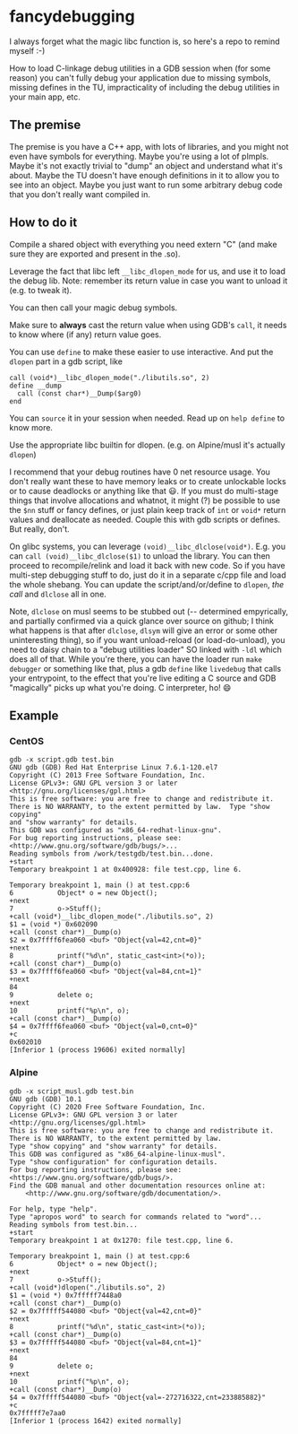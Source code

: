 # fancydebugging

I always forget what the magic libc function is, so here's a repo to remind myself :-)

How to load C-linkage debug utilities in a GDB session when (for some reason) you can't fully debug your application due to missing symbols, missing defines in the TU, impracticality of including the debug utilities in your main app, etc.

## The premise

The premise is you have a C++ app, with lots of libraries, and you might not even have symbols for everything. Maybe you're using a lot of pImpls. Maybe it's not exactly trivial to "dump" an object and understand what it's about. Maybe the TU doesn't have enough definitions in it to allow you to see into an object. Maybe you just want to run some arbitrary debug code that you don't really want compiled in.

## How to do it

Compile a shared object with everything you need extern "C" (and make sure they are exported and present in the .so).

Leverage the fact that libc left `__libc_dlopen_mode` for us, and use it to load the debug lib. Note: remember its return value in case you want to unload it (e.g. to tweak it).

You can then call your magic debug symbols.

Make sure to **always** cast the return value when using GDB's `call`, it needs to know where (if any) return value goes.

You can use `define` to make these easier to use interactive. And put the `dlopen` part in a gdb script, like

```gdb
call (void*)__libc_dlopen_mode("./libutils.so", 2)
define __dump
  call (const char*)__Dump($arg0)
end
```

You can `source` it in your session when needed. Read up on `help define` to know more.

Use the appropriate libc builtin for dlopen. (e.g. on Alpine/musl it's actually `dlopen`)

I recommend that your debug routines have 0 net resource usage. You don't really want these to have memory leaks or to create unlockable locks or to cause deadlocks or anything like that 😃. If you must do multi-stage things that involve allocations and whatnot, it might (?) be possible to use the `$nn` stuff or fancy defines, or just plain keep track of `int` or `void*` return values and deallocate as needed. Couple this with gdb scripts or defines. But really, don't.

On glibc systems, you can leverage `(void)__libc_dlclose(void*)`. E.g. you can `call (void)__libc_dlclose($1)` to unload the library. You can then proceed to recompile/relink and load it back with new code. So if you have multi-step debugging stuff to do, just do it in a separate c/cpp file and load the whole shebang. You can update the script/and/or/define to `dlopen`, *the call* and `dlclose` all in one.

Note, `dlclose` on musl seems to be stubbed out (-- determined empyrically, and partially confirmed via a quick glance over source on github; I think what happens is that after `dlclose`, `dlsym` will give an error or some other uninteresting thing), so if you want unload-reload (or load-do-unload), you need to daisy chain to a "debug utilities loader" SO linked with `-ldl` which does all of that. While you're there, you can have the loader run `make debugger` or something like that, plus a gdb `define` like `livedebug` that calls your entrypoint, to the effect that you're live editing a C source and GDB "magically" picks up what you're doing. C interpreter, ho! 😄

## Example

### CentOS

```gdb
gdb -x script.gdb test.bin
GNU gdb (GDB) Red Hat Enterprise Linux 7.6.1-120.el7
Copyright (C) 2013 Free Software Foundation, Inc.
License GPLv3+: GNU GPL version 3 or later <http://gnu.org/licenses/gpl.html>
This is free software: you are free to change and redistribute it.
There is NO WARRANTY, to the extent permitted by law.  Type "show copying"
and "show warranty" for details.
This GDB was configured as "x86_64-redhat-linux-gnu".
For bug reporting instructions, please see:
<http://www.gnu.org/software/gdb/bugs/>...
Reading symbols from /work/testgdb/test.bin...done.
+start
Temporary breakpoint 1 at 0x400928: file test.cpp, line 6.

Temporary breakpoint 1, main () at test.cpp:6
6           Object* o = new Object();
+next
7           o->Stuff();
+call (void*)__libc_dlopen_mode("./libutils.so", 2)
$1 = (void *) 0x602090
+call (const char*)__Dump(o)
$2 = 0x7ffff6fea060 <buf> "Object{val=42,cnt=0}"
+next
8           printf("%d\n", static_cast<int>(*o));
+call (const char*)__Dump(o)
$3 = 0x7ffff6fea060 <buf> "Object{val=84,cnt=1}"
+next
84
9           delete o;
+next
10          printf("%p\n", o);
+call (const char*)__Dump(o)
$4 = 0x7ffff6fea060 <buf> "Object{val=0,cnt=0}"
+c
0x602010
[Inferior 1 (process 19606) exited normally]
```

### Alpine

```gdb
gdb -x script_musl.gdb test.bin
GNU gdb (GDB) 10.1
Copyright (C) 2020 Free Software Foundation, Inc.
License GPLv3+: GNU GPL version 3 or later <http://gnu.org/licenses/gpl.html>
This is free software: you are free to change and redistribute it.
There is NO WARRANTY, to the extent permitted by law.
Type "show copying" and "show warranty" for details.
This GDB was configured as "x86_64-alpine-linux-musl".
Type "show configuration" for configuration details.
For bug reporting instructions, please see:
<https://www.gnu.org/software/gdb/bugs/>.
Find the GDB manual and other documentation resources online at:
    <http://www.gnu.org/software/gdb/documentation/>.

For help, type "help".
Type "apropos word" to search for commands related to "word"...
Reading symbols from test.bin...
+start
Temporary breakpoint 1 at 0x1270: file test.cpp, line 6.

Temporary breakpoint 1, main () at test.cpp:6
6           Object* o = new Object();
+next
7           o->Stuff();
+call (void*)dlopen("./libutils.so", 2)
$1 = (void *) 0x7fffff7448a0
+call (const char*)__Dump(o)
$2 = 0x7fffff544080 <buf> "Object{val=42,cnt=0}"
+next
8           printf("%d\n", static_cast<int>(*o));
+call (const char*)__Dump(o)
$3 = 0x7fffff544080 <buf> "Object{val=84,cnt=1}"
+next
84
9           delete o;
+next
10          printf("%p\n", o);
+call (const char*)__Dump(o)
$4 = 0x7fffff544080 <buf> "Object{val=-272716322,cnt=233885882}"
+c
0x7fffff7e7aa0
[Inferior 1 (process 1642) exited normally]
```
